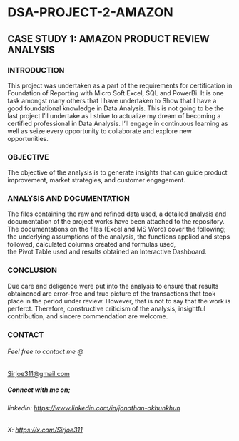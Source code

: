 # DSA-PROJECT-2-AMAZON

## CASE STUDY 1: AMAZON PRODUCT REVIEW ANALYSIS

### INTRODUCTION
This project was undertaken as a part of the requirements for certification in Foundation of Reporting with Micro Soft Excel, SQL and PowerBi.
It is one task amongst many others that I have undertaken to Show that I have a good foundational knowledge in Data Analysis.
This is not going to be the last project I’ll undertake as I strive to actualize my dream of becoming a certified professional in Data Analysis.
I’ll engage in continuous learning as well as seize every opportunity to collaborate and explore new opportunities.

### OBJECTIVE
The objective of the analysis is to generate insights that can guide product improvement, market strategies, and customer engagement.

### ANALYSIS AND DOCUMENTATION
The files containing the raw and refined data used, a detailed analysis and documentation of the project works have been attached to the repository.
The documentations on the files (Excel and MS Word) cover the following; 
the underlying assumptions of the analysis, 
the functions applied and steps followed, 
calculated columns created and formulas used,  
the Pivot Table used and results obtained
an Interactive Dashboard.

### CONCLUSION
Due care and deligence were put into the analysis to ensure that results obtainened are error-free and true picture of the transactions that took place in the period under review.
However, that is not to say that the work is perferct. Therefore, constructive criticism of the analysis, insightful contribution, and sincere commendation are welcome.

### CONTACT
###### Feel free to contact me @
Sirjoe311@gmail.com

##### Connect with me on;
###### linkedin:  https://www.linkedin.com/in/jonathan-okhunkhun
###### X: https://x.com/Sirjoe311


